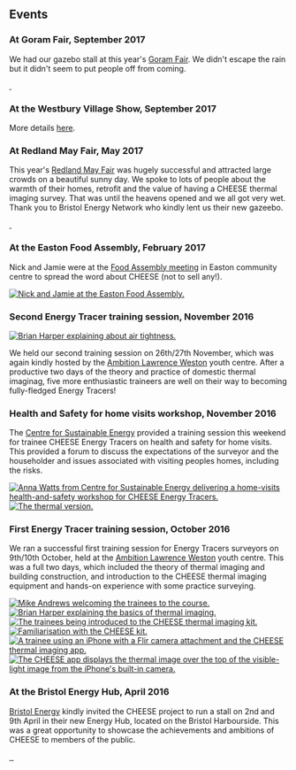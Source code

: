 
## Events

### At Goram Fair, September 2017

We had our gazebo stall at this year's [Goram
Fair](https://www.bristolmuseums.org.uk/blaise-castle-house-museum/whats-on/goram-fair/).
We didn't escape the rain but it didn't seem to put people off from coming.

<div class="thumbs">
<a href="javascript:void(0)" class="pop">
  <img src="{{'static/images/2017-11-goram-fair/goram-fair-1.jpg'|thumbnail('100x100')}}"
       alt="">
</a>
<a href="javascript:void(0)" class="pop">
  <img src="{{'static/images/2017-11-goram-fair/goram-fair-2.jpg'|thumbnail('100x100')}}"
       alt="">
</a>
</div>

### At the Westbury Village Show, September 2017

More details [here](http://www.wotvs.co.uk).

### At Redland May Fair, May 2017

This year's [Redland May Fair](http://www.rcas.org.uk/redland-fair) was hugely
successful and attracted large crowds on a beautiful sunny day. We spoke to
lots of people about the warmth of their homes, retrofit and the value of
having a CHEESE thermal imaging survey. That was until the heavens opened and
we all got very wet. Thank you to Bristol Energy Network who kindly lent us
their new gazeebo.

<div class="thumbs">
<a href="javascript:void(0)" class="pop">
  <img src="{{'static/images/2017-05-redland-may-fair/redland-fair-1.jpg'|thumbnail('100x100')}}"
       alt="">
</a>
<a href="javascript:void(0)" class="pop">
  <img src="{{'static/images/2017-05-redland-may-fair/redland-fair-2.jpg'|thumbnail('100x100')}}"
       alt="">
</a>
</div>

### At the Easton Food Assembly, February 2017

Nick and Jamie were at the [Food Assembly
meeting](https://thefoodassembly.com/en/assemblies/7501) in Easton community
centre to spread the word about CHEESE (not to sell any!).

<div class="thumbs">
  <a href="javascript:void(0)" class="pop">
    <img src="{{'static/images/2017-2-17-easton-food-assembly.jpg'|thumbnail('100x100')}}"
         alt="Nick and Jamie at the Easton Food Assembly.">
  </a>
</div>

### Second Energy Tracer training session, November 2016

<div class="pull-right">
<a href="javascript:void(0)" class="pop">
  <img src="{{'static/images/2016-11-training/brian.jpg'|thumbnail('100x100')}}"
       alt="Brian Harper explaining about air tightness.">
</a>
</div>

We held our second training session on 26th/27th November, which was again
kindly hosted by the [Ambition Lawrence Weston](http://www.ambitionlw.org/)
youth centre. After a productive two days of the theory and practice of
domestic thermal imaginag, five more enthusiastic traineers are well on their
way to becoming fully-fledged Energy Tracers!

### Health and Safety for home visits workshop, November 2016

The [Centre for Sustainable Energy](https://www.cse.org.uk/) provided a training
session this weekend for trainee CHEESE Energy Tracers on health and safety for
home visits. This provided a forum to discuss the expectations of the surveyor
and the householder and issues associated with visiting peoples homes,
including the risks.

<div class="thumbs">
<a href="javascript:void(0)" class="pop">
  <img src="{{'static/images/2016-11-health-safety-workshop/hs-workshop-1.jpg'|thumbnail('100x100')}}"
       alt="Anna Watts from Centre for Sustainable Energy delivering a
            home-visits health-and-safety workshop for CHEESE Energy Tracers.">
</a>
<a href="javascript:void(0)" class="pop">
  <img src="{{'static/images/2016-11-health-safety-workshop/hs-workshop-2.jpg'|thumbnail('100x100')}}"
       alt="The thermal version.">
</a>
</div>

### First Energy Tracer training session, October 2016

We ran a successful first training session for Energy Tracers surveyors on
9th/10th October, held at the [Ambition Lawrence
Weston](http://www.ambitionlw.org/) youth centre. This was a full two days,
which included the theory of thermal imaging and building construction, and
introduction to the CHEESE thermal imaging equipment and hands-on experience
with some practice surveying.

<div class="thumbs">
<a href="javascript:void(0)" class="pop">
  <img src="{{'static/images/2016-10-training/training1.jpg'|thumbnail('100x100')}}"
       alt="Mike Andrews welcoming the trainees to the course.">
</a>
<a href="javascript:void(0)" class="pop">
  <img src="{{'static/images/2016-10-training/training2.jpg'|thumbnail('100x100')}}"
       alt="Brian Harper explaining the basics of thermal imaging.">
</a>
<a href="javascript:void(0)" class="pop">
 <img src="{{'static/images/2016-10-training/training3.jpg'|thumbnail('100x100')}}"
      alt="The trainees being introduced to the CHEESE thermal imaging kit.">
</a>
<a href="javascript:void(0)" class="pop">
  <img src="{{'static/images/2016-10-training/training4.jpg'|thumbnail('100x100')}}"
       alt="Familiarisation with the CHEESE kit.">
</a>
<a href="javascript:void(0)" class="pop">
  <img src="{{'static/images/2016-10-training/training5.jpg'|thumbnail('100x100')}}"
       alt="A trainee using an iPhone with a Flir camera attachment and the
            CHEESE thermal imaging app.">
</a>
<a href="javascript:void(0)" class="pop">
  <img src="{{'static/images/2016-10-training/training6.jpg'|thumbnail('100x100')}}"
       alt="The CHEESE app displays the thermal image over the top of the
            visible-light image from the iPhone's built-in camera.">
</a>
</div>

### At the Bristol Energy Hub, April 2016

[Bristol Energy](www.bristol-energy.co.uk) kindly invited the CHEESE project to
run a stall on 2nd and 9th April in their new Energy Hub, located on the
Bristol Harbourside. This was a great opportunity to showcase the achievements
and ambitions of CHEESE to members of the public.

<div class="thumbs">
<a href="javascript:void(0)" class="pop">
  <img src="{{'static/images/2016-04-energy-hub/energy-hub1.jpg'|thumbnail('100x100')}}"
       alt="">
</a>
<a href="javascript:void(0)" class="pop">
  <img src="{{'static/images/2016-04-energy-hub/energy-hub2.jpg'|thumbnail('100x100')}}"
       alt="">
</a>
<a href="javascript:void(0)" class="pop">
  <img src="{{'static/images/2016-04-energy-hub/energy-hub3.jpg'|thumbnail('100x100')}}"
       alt="">
</a>
</div>
